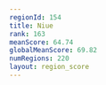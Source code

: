 ```yaml
---
regionId: 154
title: Niue
rank: 163
meanScore: 64.74
globalMeanScore: 69.82
numRegions: 220
layout: region_score
---
```

